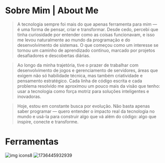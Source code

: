 

# Sobre Mim | About Me
> A tecnologia sempre foi mais do que apenas ferramenta para mim — é uma forma de pensar, criar e transformar. Desde cedo, percebi que tinha curiosidade por entender como as coisas funcionavam, e isso me levou naturalmente ao mundo da programação e do desenvolvimento de sistemas. O que começou como um interesse se tornou um caminho de aprendizado contínuo, marcado por projetos desafiadores e descobertas diárias.

> Ao longo da minha trajetória, tive o prazer de trabalhar com desenvolvimento de jogos e gerenciamento de servidores, áreas que exigem não só habilidade técnica, mas também criatividade e pensamento estratégico. Cada linha de código escrita e cada problema resolvido me aproximou um pouco mais da visão que tenho: usar a tecnologia como força motriz para soluções inteligentes e inovadoras.

> Hoje, estou em constante busca por evolução. Não basta apenas saber programar — quero entender o impacto real da tecnologia no mundo e usá-la para construir algo que vá além do código: algo que inspire, conecte e transforme.

# Ferramentas 
![img icons8](https://github.com/user-attachments/assets/6c77fc52-9d3b-49d5-acd7-5642ec17686b)
![1736445932939](https://github.com/user-attachments/assets/f120943c-785c-41d3-9640-b75affe9b37e)
